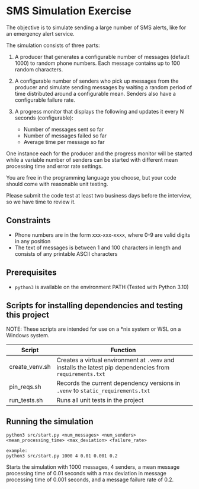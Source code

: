 # SMS Simulation Exercise

The objective is to simulate sending a large number of SMS alerts, like for an emergency alert service.

The simulation consists of three parts:
1. A producer that generates a configurable number of messages (default 1000) to random phone numbers. Each message
contains up to 100 random characters.

2. A configurable number of senders who pick up messages from the producer and simulate sending messages by waiting
a random period of time distributed around a configurable mean. Senders also have a configurable failure rate.

3. A progress monitor that displays the following and updates it every N seconds (configurable):
    - Number of messages sent so far
    - Number of messages failed so far
    - Average time per message so far
   
One instance each for the producer and the progress monitor will be started while a variable number of senders
can be started with different mean processing time and error rate settings.

You are free in the programming language you choose, but your code should come with reasonable unit testing.

Please submit the code test at least two business days before the interview, so we have time to review it.


## Constraints
- Phone numbers are in the form xxx-xxx-xxxx, where 0-9 are valid digits in any position
- The text of messages is between 1 and 100 characters in length and consists of any printable ASCII characters

## Prerequisites
- `python3` is available on the environment PATH (Tested with Python 3.10)

## Scripts for installing dependencies and testing this project

NOTE: These scripts are intended for use on a *nix system or WSL on a Windows system.

| Script         | Function                                                                                                  |
|----------------|-----------------------------------------------------------------------------------------------------------|
| create_venv.sh | Creates a virtual environment at `.venv` and installs the latest pip dependencies from `requirements.txt` |
| pin_reqs.sh    | Records the current dependency versions in `.venv` to `static_requirements.txt`                           |
| run_tests.sh   | Runs all unit tests in the project                                                                        |

## Running the simulation
```shell
python3 src/start.py <num_messages> <num_senders> <mean_processing_time> <max_deviation> <failure_rate>

example:
python3 src/start.py 1000 4 0.01 0.001 0.2
```
Starts the simulation with 1000 messages, 4 senders, a mean message processing time of 0.01 seconds with a max
deviation in message processing time of 0.001 seconds, and a message failure rate of 0.2.